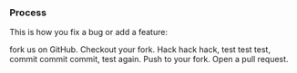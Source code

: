 ### Process

This is how you fix a bug or add a feature:

fork us on GitHub.
Checkout your fork.
Hack hack hack, test test test, commit commit commit, test again.
Push to your fork.
Open a pull request.